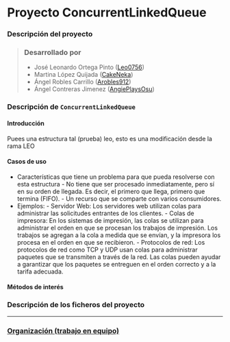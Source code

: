 # Proyecto ConcurrentLinkedQueue

### Descripción del proyecto

> ### Desarrollado por
>
> - José Leonardo Ortega Pinto ([Leo0756](https://github.com/leo0756))
> - Martina López Quijada ([CakeNeka](https://github.com/cakeneka))
> - Ángel Robles Carrillo ([Arobles912](https://github.com/Arobles912))
> - Ángel Contreras Jimenez ([AngiePlaysOsu](https://github.com/AngiePlaysOsu))

### Descripción de `ConcurrentLinkedQueue`

#### Introducción

Puees una estructura tal (prueba) leo, esto es una modificación desde la rama LEO

#### Casos de uso
  - Características que tiene un problema para que pueda resolverse con esta estructura
        - No tiene que ser procesado inmediatamente, pero sí en su orden de llegada. Es decir, el primero que llega,
          primero que termina (FIFO).
        - Un recurso que se comparte con varios consumidores.
  - Ejemplos:
        - Servidor Web: Los servidores web utilizan colas para administrar las solicitudes entrantes de los clientes.
        - Colas de impresora: En los sistemas de impresión, las colas se utilizan para administrar el orden en que se
          procesan los trabajos de impresión. Los trabajos se agregan a la cola a medida que se envían, y la impresora
          los procesa en el orden en que se recibieron.
        - Protocolos de red: Los protocolos de red como TCP y UDP usan colas para administrar paquetes que se transmiten
          a través de la red. Las colas pueden ayudar a garantizar que los paquetes se entreguen en el orden correcto y
          a la tarifa adecuada.

#### Métodos de interés

### Descripción de los ficheros del proyecto

---

### [Organización (trabajo en equipo)](collaboration.md)
